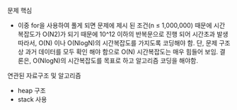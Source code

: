 문제 핵심
- 이중 for을 사용하여 풀게 되면 문제에 제시 된 조건(n ≤ 1,000,000) 때문에 시간 복잡도가 O(N2)가 되기 때문에 10^12 이하의 반복문으로 진행 되어 시간초과 발생
  따라서, O(N) 이나 O(NlogN)의 시간복잡도를 가지도록 코딩해야 함.
  단, 문제 구조상 과거 데이터를 모두 확인 해야 함으로 O(N) 시간복잡도는 매우 힘들어 보임.
  결론은, O(NlogN)의 시간복잡도를 목표로 하고 알고리즘 코딩을 해야함.

연관된 자료구조 및 알고리즘
  - heap 구조
  - stack 사용
